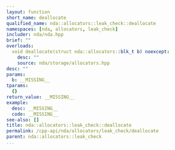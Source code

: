 ```yaml
---
layout: function
short_name: deallocate
qualified_name: nda::allocators::leak_check::deallocate
namespaces: [nda, allocators, leak_check]
includer: nda/nda.hpp
brief: ""
overloads:
  void deallocate(struct nda::allocators::blk_t b) noexcept:
    desc: ""
    source: nda/storage/allocators.hpp
desc: ""
params:
  b: __MISSING__
tparams:
  {}
return_value: __MISSING__
example:
  desc: __MISSING__
  code: __MISSING__
see-also: []
title: nda::allocators::leak_check::deallocate
permalink: /cpp-api/nda/allocators/leak_check/deallocate
parent: nda::allocators::leak_check
...
```


